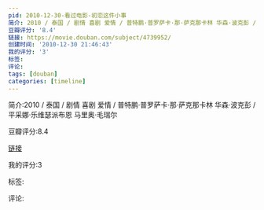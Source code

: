 ```yaml
---
pid: 2010-12-30-看过电影-初恋这件小事
简介: 2010 / 泰国 / 剧情 喜剧 爱情 / 普特鹏·普罗萨卡·那·萨克那卡林 华森·波克彭 / 平采娜·乐维瑟派布恩 马里奥·毛瑞尔
豆瓣评分: '8.4'
链接: https://movie.douban.com/subject/4739952/
创建时间: '2010-12-30 21:46:43'
我的评分: '3'
标签:
评论:
tags: [douban]
categories: [timeline]
---
```

简介:2010 / 泰国 / 剧情 喜剧 爱情 / 普特鹏·普罗萨卡·那·萨克那卡林 华森·波克彭 / 平采娜·乐维瑟派布恩 马里奥·毛瑞尔

豆瓣评分:8.4

[链接](https://movie.douban.com/subject/4739952/)

我的评分:3

标签:

评论:

